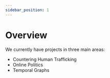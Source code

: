```yaml
---
sidebar_position: 1
---
```


# Overview

We currently have projects in three main areas:

* Countering Human Trafficking
* Online Politics
* Temporal Graphs
